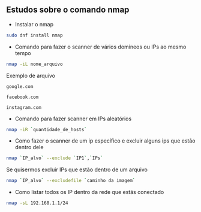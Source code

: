 ## Estudos sobre o comando nmap

- Instalar o nmap
``` bash
sudo dnf install nmap
```
- Comando para fazer o scanner de vários domineos ou IPs ao mesmo tempo
```bash
nmap -iL nome_arquivo
```
Exemplo de arquivo
```
google.com 

facebook.com

instagram.com
```
- Comando para fazer scanner em IPs aleatórios
```bash
nmap -iR `quantidade_de_hosts`
```
- Como fazer o scanner de um ip específico e excluir alguns ips que estão dentro dele
```bash
nmap `IP_alvo` --exclude `IP1`,`IPs`
```
Se quisermos excluir IPs que estão dentro de um arquivo
```bash
nmap `IP_alvo` --excludefile `caminho da imagem`
```
- Como listar todos os IP dentro da rede que estás conectado
```bash
nmap -sL 192.168.1.1/24
```
